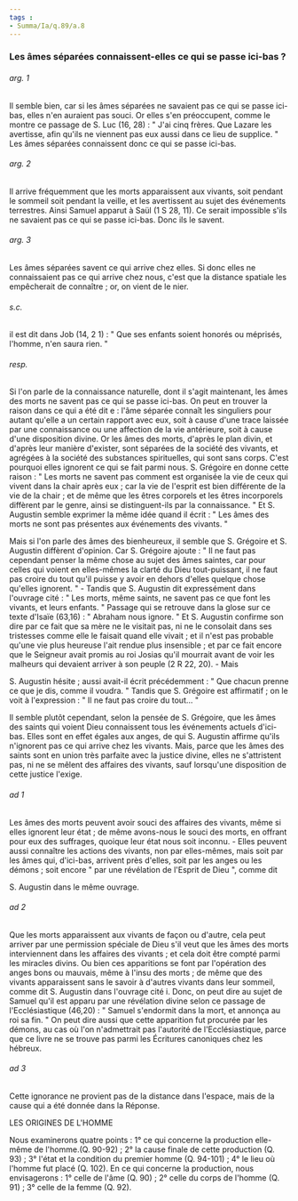 ```yaml
---
tags : 
- Summa/Ia/q.89/a.8
---
```


### Les âmes séparées connaissent-elles ce qui se passe ici-bas ?



###### arg. 1
Il semble bien, car si les âmes séparées ne savaient pas ce qui se passe ici-bas, elles n'en auraient pas souci. Or elles s'en préoccupent, comme le montre ce passage de S. Luc (16, 28) : " J'ai cinq frères. Que Lazare les avertisse, afin qu'ils ne viennent pas eux aussi dans ce lieu de supplice. " Les âmes séparées connaissent donc ce qui se passe ici-bas. 

###### arg. 2
Il arrive fréquemment que les morts apparaissent aux vivants, soit pendant le sommeil soit pendant la veille, et les avertissent au sujet des événements terrestres. Ainsi Samuel apparut à Saül (1 S 28, 11). Ce serait impossible s'ils ne savaient pas ce qui se passe ici-bas. Donc ils le savent. 

###### arg. 3
Les âmes séparées savent ce qui arrive chez elles. Si donc elles ne connaissaient pas ce qui arrive chez nous, c'est que la distance spatiale les empêcherait de connaître ; or, on vient de le nier. 

###### s.c.
il est dit dans Job (14, 2 1) : " Que ses enfants soient honorés ou méprisés, l'homme, n'en saura rien. " 

###### resp.
Si l'on parle de la connaissance naturelle, dont il s'agit maintenant, les âmes des morts ne savent pas ce qui se passe ici-bas. On peut en trouver la raison dans ce qui a été dit e : l'âme séparée connaît les singuliers pour autant qu'elle a un certain rapport avec eux, soit à cause d'une trace laissée par une connaissance ou une affection de la vie antérieure, soit à cause d'une disposition divine. Or les âmes des morts, d'après le plan divin, et d'après leur manière d'exister, sont séparées de la société des vivants, et agrégées à la société des substances spirituelles, qui sont sans corps. C'est pourquoi elles ignorent ce qui se fait parmi nous. S. Grégoire en donne cette raison : " Les morts ne savent pas comment est organisée la vie de ceux qui vivent dans la chair après eux ; car la vie de l'esprit est bien différente de la vie de la chair ; et de même que les êtres corporels et les êtres incorporels diffèrent par le genre, ainsi se distinguent-ils par la connaissance. " Et S. Augustin semble exprimer la même idée quand il écrit : " Les âmes des morts ne sont pas présentes aux événements des vivants. " 

Mais si l'on parle des âmes des bienheureux, il semble que S. Grégoire et S. Augustin diffèrent d'opinion. Car S. Grégoire ajoute : " Il ne faut pas cependant penser la même chose au sujet des âmes saintes, car pour celles qui voient en elles-mêmes la clarté du Dieu tout-puissant, il ne faut pas croire du tout qu'il puisse y avoir en dehors d'elles quelque chose qu'elles ignorent. " - Tandis que S. Augustin dit expressément dans l'ouvrage cité : " Les morts, même saints, ne savent pas ce que font les vivants, et leurs enfants. " Passage qui se retrouve dans la glose sur ce texte d'Isaïe (63,16) : " Abraham nous ignore. " Et S. Augustin confirme son dire par ce fait que sa mère ne le visitait pas, ni ne le consolait dans ses tristesses comme elle le faisait quand elle vivait ; et il n'est pas probable qu'une vie plus heureuse l'ait rendue plus insensible ; et par ce fait encore que le Seigneur avait promis au roi Josias qu'il mourrait avant de voir les malheurs qui devaient arriver à son peuple (2 R 22, 20). - Mais 

S. Augustin hésite ; aussi avait-il écrit précédemment : " Que chacun prenne ce que je dis, comme il voudra. " Tandis que S. Grégoire est affirmatif ; on le voit à l'expression : " Il ne faut pas croire du tout... " 

Il semble plutôt cependant, selon la pensée de S. Grégoire, que les âmes des saints qui voient Dieu connaissent tous les événements actuels d'ici-bas. Elles sont en effet égales aux anges, de qui S. Augustin affirme qu'ils n'ignorent pas ce qui arrive chez les vivants. Mais, parce que les âmes des saints sont en union très parfaite avec la justice divine, elles ne s'attristent pas, ni ne se mêlent des affaires des vivants, sauf lorsqu'une disposition de cette justice l'exige. 

###### ad 1
Les âmes des morts peuvent avoir souci des affaires des vivants, même si elles ignorent leur état ; de même avons-nous le souci des morts, en offrant pour eux des suffrages, quoique leur état nous soit inconnu. - Elles peuvent aussi connaître les actions des vivants, non par elles-mêmes, mais soit par les âmes qui, d'ici-bas, arrivent près d'elles, soit par les anges ou les démons ; soit encore " par une révélation de l'Esprit de Dieu ", comme dit 

S. Augustin dans le même ouvrage. 

###### ad 2
Que les morts apparaissent aux vivants de façon ou d'autre, cela peut arriver par une permission spéciale de Dieu s'il veut que les âmes des morts interviennent dans les affaires des vivants ; et cela doit être compté parmi les miracles divins. Ou bien ces apparitions se font par l'opération des anges bons ou mauvais, même à l'insu des morts ; de même que des vivants apparaissent sans le savoir à d'autres vivants dans leur sommeil, comme dit S. Augustin dans l'ouvrage cité i. Donc, on peut dire au sujet de Samuel qu'il est apparu par une révélation divine selon ce passage de l'Ecclésiastique (46,20) : " Samuel s'endormit dans la mort, et annonça au roi sa fin. " On peut dire aussi que cette apparition fut procurée par les démons, au cas où l'on n'admettrait pas l'autorité de l'Ecclésiastique, parce que ce livre ne se trouve pas parmi les Écritures canoniques chez les hébreux. 

###### ad 3
Cette ignorance ne provient pas de la distance dans l'espace, mais de la cause qui a été donnée dans la Réponse. 

LES ORIGINES DE L'HOMME 

Nous examinerons quatre points : 1° ce qui concerne la production elle-même de l'homme.(Q. 90-92) ; 2° la cause finale de cette production (Q. 93) ; 3° l'état et la condition du premier homme (Q. 94-101) ; 4° le lieu où l'homme fut placé (Q. 102). En ce qui concerne la production, nous envisagerons : 1° celle de l'âme (Q. 90) ; 2° celle du corps de l'homme (Q. 91) ; 3° celle de la femme (Q. 92). 

